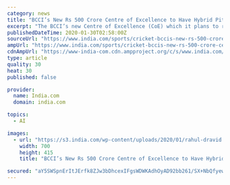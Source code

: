 ```yaml
---
category: news
title: "BCCI’s New Rs 500 Crore Centre of Excellence to Have Hybrid Pitches, Improved Medical Facilities And Artificial Intelligence"
excerpt: "The BCCI’s new Centre of Excellence (CoE) which it plans to replace the National Cricket Academy (NCA) in Bengaluru will have pitches mimicking those found in Australia, New Zealand and England, multiple grounds for hosting tournaments, improved medical facilities, artificial intelligence among other new facilities. The grand project will ..."
publishedDateTime: 2020-01-30T02:58:00Z
sourceUrl: "https://www.india.com/sports/cricket-bccis-new-rs-500-crore-centre-of-excellence-to-have-hybrid-pitches-improved-medical-facilities-and-artificial-intelligence-3925944/"
ampUrl: "https://www.india.com/sports/cricket-bccis-new-rs-500-crore-centre-of-excellence-to-have-hybrid-pitches-improved-medical-facilities-and-artificial-intelligence-3925944/amp/"
cdnAmpUrl: "https://www-india-com.cdn.ampproject.org/c/s/www.india.com/sports/cricket-bccis-new-rs-500-crore-centre-of-excellence-to-have-hybrid-pitches-improved-medical-facilities-and-artificial-intelligence-3925944/amp/"
type: article
quality: 30
heat: 30
published: false

provider:
  name: India.com
  domain: india.com

topics:
  - AI

images:
  - url: "https://s3.india.com/wp-content/uploads/2020/01/rahul-dravid.jpg"
    width: 700
    height: 415
    title: "BCCI’s New Rs 500 Crore Centre of Excellence to Have Hybrid Pitches, Improved Medical Facilities And Artificial Intelligence"

secured: "aY5SWSpnErItJErfk8ZJw3bDhcexIFgsWDWKAdhOyAD92bb261/SX+NbQfyew5lhMstih6en9dfuFN5Tdv8tX2XwfkI/IITrc5oSqQTIII694ij2xFMtrUTNRyilzgLCVoe4/9EtW/ooNP7UBrGSmEN6Zlro5ehC7Dq/SolVk/7to+rpy1x8KlFvxtT/Hb/g7Im3O6gIcW/0ogQnJgs7S0kAqOx8++itBUSTEwAxYfDA4Lo5D/GcNKgrE587HtVNUv1O4LZlI0L0pe8Q6VAEEo61IXqACY/CljmiPScNkY1RG10uY/WxehitxNggiRtzihfbXkoOSyO+tuMLboVHOaFirsdUPwcE74JkOQBT5TohMQQpV9S9z3hdCdExUmLvx6KEfuh7it8SnD9VAzDyTB8AtzUaMBKGWyWwfzHry4Q7TrbKggzW/ELD7otqyZGE2kECu6+JXegDkvLAdwMEw5UK3KjocxhuNiEgyZz1mh0=;3/a0MggFXxDdiTHpaxqY4g=="
---
```


